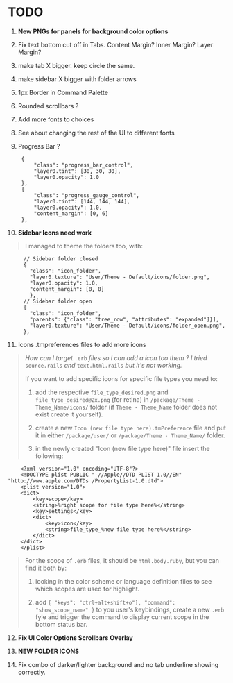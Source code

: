 # TODO

1. **New PNGs for panels for background color options**

2. 	Fix text bottom cut off in Tabs.
Content Margin?
Inner Margin?
Layer Margin?

3. 	make tab X bigger.  keep circle the same.

4. 	make sidebar X bigger with folder arrows

5. 	1px Border in Command Palette

6. 	Rounded scrollbars ?

7. 	Add more fonts to choices

8. 	See about changing the rest of the UI to different fonts

9. 	Progress Bar ? 
		
		 {
		     "class": "progress_bar_control",
		     "layer0.tint": [30, 30, 30],
		     "layer0.opacity": 1.0
		 },
		 {
		     "class": "progress_gauge_control",
		     "layer0.tint": [144, 144, 144],
		     "layer0.opacity": 1.0,
		     "content_margin": [0, 6]
		 },

10. **Sidebar Icons need work**
> I managed to theme the folders too, with:

    	 // Sidebar folder closed
    	 {
    	   "class": "icon_folder",
    	   "layer0.texture": "User/Theme - Default/icons/folder.png",
    	   "layer0.opacity": 1.0,
    	   "content_margin": [8, 8]
    	   },
    	 // Sidebar folder open
    	 {
    	   "class": "icon_folder",
    	   "parents": {"class": "tree_row", "attributes": "expanded"]}],
    	   "layer0.texture": "User/Theme - Default/icons/folder_open.png",
    	 },

11. Icons .tmpreferences files to add more icons
> *How can I target* ```.erb``` *files so I can add a icon too them ? I tried* ```source.rails``` *and* ```text.html.rails``` *but it's not working.*
>
> If you want to add specific icons for specific file types you need to:
>
> 1. add the respective ```file_type_desired.png``` and ```file_type_desired@2x.png``` (for retina) in ```/package/Theme - Theme_Name/icons/``` folder (if ```Theme - Theme_Name``` folder does not exist create it yourself).
>
> 2. create a new ```Icon (new file type here).tmPreference``` file and put it in either ```/package/user/``` or ```/package/Theme - Theme_Name/``` folder.
>
> 3. in the newly created "Icon (new file type here)" file insert the following:

		<?xml version="1.0" encoding="UTF-8"?>
		<!DOCTYPE plist PUBLIC "-//Apple//DTD PLIST 1.0//EN" "http://www.apple.com/DTDs /PropertyList-1.0.dtd">
		<plist version="1.0">
		<dict>
		    <key>scope</key>
		    <string>%right scope for file type here%</string>
		    <key>settings</key>
		    <dict>
		        <key>icon</key>
		        <string>file_type_%new file type here%</string>
		    </dict>
		</dict>
		</plist>
> For the scope of ```.erb``` files, it should be ```html.body.ruby```, but you can find it both by:
>
> 1. looking in the color scheme or language definition files to see which scopes are used for highlight.
>
> 2. add ```{ "keys": "ctrl+alt+shift+o"], "command": "show_scope_name" }``` to you user's keybindings, create a new ```.erb``` fyle and trigger the command to display current scope in the bottom status bar.

12. **Fix UI Color Options Scrollbars Overlay**

13. **NEW FOLDER ICONS**

14. Fix combo of darker/lighter background and no tab underline showing correctly.


